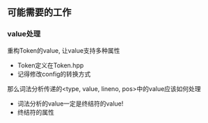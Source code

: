 ## 可能需要的工作

### value处理
重构Token的value, 让value支持多种属性
- Token定义在Token.hpp
- 记得修改config的转换方式

那么词法分析传递的<type, value, lineno, pos>中的value应该如何处理
- 词法分析的value一定是终结符的value!
- 终结符的属性